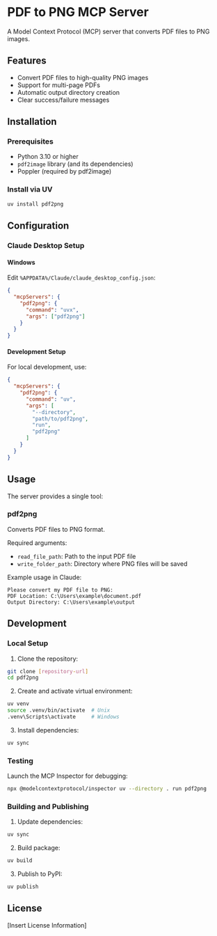 # PDF to PNG MCP Server

A Model Context Protocol (MCP) server that converts PDF files to PNG images.

## Features

- Convert PDF files to high-quality PNG images
- Support for multi-page PDFs
- Automatic output directory creation
- Clear success/failure messages

## Installation

### Prerequisites

- Python 3.10 or higher
- `pdf2image` library (and its dependencies)
- Poppler (required by pdf2image)

### Install via UV

```bash
uv install pdf2png
```

## Configuration

### Claude Desktop Setup

#### Windows
Edit `%APPDATA%/Claude/claude_desktop_config.json`:

```json
{
  "mcpServers": {
    "pdf2png": {
      "command": "uvx",
      "args": ["pdf2png"]
    }
  }
}
```

#### Development Setup
For local development, use:

```json
{
  "mcpServers": {
    "pdf2png": {
      "command": "uv",
      "args": [
        "--directory",
        "path/to/pdf2png",
        "run",
        "pdf2png"
      ]
    }
  }
}
```

## Usage

The server provides a single tool:

### pdf2png

Converts PDF files to PNG format.

Required arguments:
- `read_file_path`: Path to the input PDF file
- `write_folder_path`: Directory where PNG files will be saved

Example usage in Claude:
```
Please convert my PDF file to PNG:
PDF Location: C:\Users\example\document.pdf
Output Directory: C:\Users\example\output
```

## Development

### Local Setup

1. Clone the repository:
```bash
git clone [repository-url]
cd pdf2png
```

2. Create and activate virtual environment:
```bash
uv venv
source .venv/bin/activate  # Unix
.venv\Scripts\activate     # Windows
```

3. Install dependencies:
```bash
uv sync
```

### Testing

Launch the MCP Inspector for debugging:
```bash
npx @modelcontextprotocol/inspector uv --directory . run pdf2png
```

### Building and Publishing

1. Update dependencies:
```bash
uv sync
```

2. Build package:
```bash
uv build
```

3. Publish to PyPI:
```bash
uv publish
```

## License

[Insert License Information]